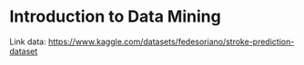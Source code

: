 # Introduction to Data Mining

Link data: https://www.kaggle.com/datasets/fedesoriano/stroke-prediction-dataset
